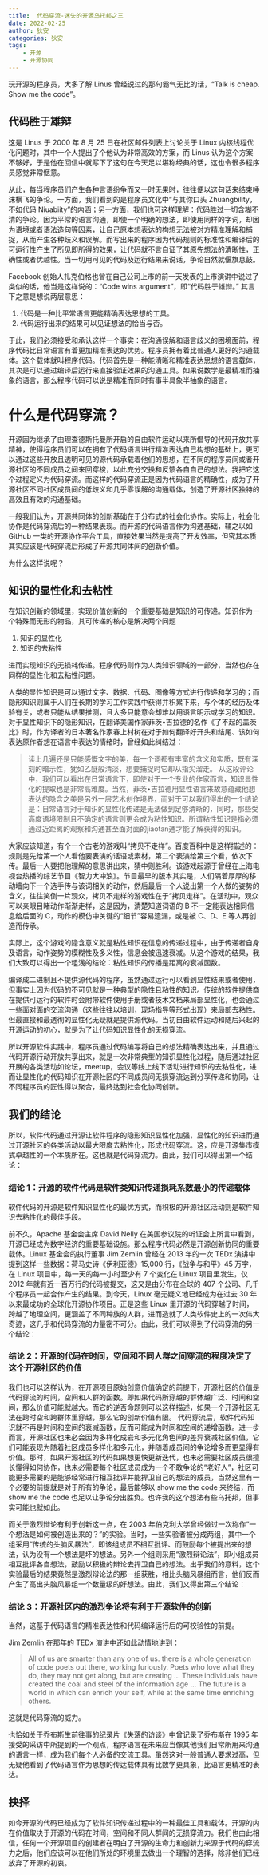 ```yaml
---
title:  代码穿流-迷失的开源乌托邦之三
date: 2022-02-25
author: 狄安
categories: 狄安
tags:
    - 开源
    - 开源协同
---
```


玩开源的程序员，大多了解 Linus 曾经说过的那句霸气无比的话，“Talk is cheap. Show me the code”。

<!-- more -->

## 代码胜于雄辩

这是 Linus 于 2000 年 8 月 25 日在社区邮件列表上讨论关于 Linux 内核线程优化问题时，其中一个人提出了个他认为非常高效的方案，而 Linus 认为这个方案不够好，于是他在回信中就写下了这句在今天足以堪称经典的话，这也令很多程序员感觉非常惬意。

从此，每当程序员们产生各种言语纷争而又一时无果时，往往便以这句话来结束唾沫横飞的争论。一方面，我们看到的是程序员文化中“与其你口头 Zhuangbility，不如代码 Niuabiity”的内涵；另一方面，我们也可这样理解：代码胜过一切含糊不清的争论。因为平常的语言沟通，即使一个明确的想法，即使用同样的字词，却因为语境或者语法造句等因素，让自己原本想表达的构想无法被对方精准理解和捕捉，从而产生各种歧义和误解。而写出来的程序因为代码规则的标准性和编译后的可运行性产生了所见即所得的效果，让代码就不言自证了其原先想法的清晰性，正确性或者优越性。当一切用可见的代码及运行结果来说话，争论自然就偃旗息鼓。

Facebook 创始人扎克伯格也曾在自己公司上市的前一天发表的上市演讲中说过了类似的话，他当是这样说的：“Code wins argument”，即“代码胜于雄辩。” 其言下之意是想说两层意思：

1. 代码是一种比平常语言更能精确表达思想的工具。
2. 代码运行出来的结果可以见证想法的恰当与否。

于此，我们必须接受和承认这样一个事实：在沟通误解和语言歧义的困境面前，程序代码比日常语言有着更加精准表达的优势。程序员拥有着比普通人更好的沟通载体。这个载体就叫程序代码。代码首先是一种能清晰和精准表达思想的语言载体，其次是可以通过编译后运行来直接验证效果的沟通工具。如果说数学是最精准而抽象的语言，那么程序代码可以说是精准而同时有事半具象半抽象的语言。

# 什么是代码穿流？

开源因为继承了由理查德斯托曼所开启的自由软件运动以来所倡导的代码开放共享精神，使得程序员们可以在拥有了代码语言进行精准表达自己构想的基础上，更可以通过这些开放且透明可见的源代码承载着他们的思想，在不同的程序员间或者开源社区的不同成员之间来回穿梭，以此充分交换和反馈各自自己的想法。我把它这个过程定义为代码穿流。而这样的代码穿流正是因为代码语言的精确性，成为了开源社区不同社区成员间的低歧义和几乎零误解的沟通载体，创造了开源社区独特的高效且有效的沟通基础。

一般我们认为，开源共同体的创新基础在于分布式的社会化协作。实际上，社会化协作是代码穿流后的一种结果表现。而开源的代码语言作为沟通基础，辅之以如 GitHub 一类的开源协作平台工具，直接效果当然是提高了开发效率，但究其本质其实应该是代码穿流后形成了开源共同体间的创新价值。

为什么这样说呢？

## 知识的显性化和去粘性

在知识创新的领域里，实现价值创新的一个重要基础是知识的可传递。知识作为一个特殊而无形的物品，其可传递的核心是解决两个问题

1. 知识的显性化
2. 知识的去粘性

进而实现知识的无损耗传递。程序代码则作为人类知识领域的一部分，当然也存在同样的显性化和去粘性问题。

人类的显性知识是可以通过文字、数据、代码、图像等方式进行传递和学习的；而隐形知识则属于人们在长期的学习工作实践中获得并积累下来，与个体的经历及体验有关，或者只能从结果推测，且大多只能意会却难以用语言明示或学习的知识。
对于显性知识下的隐形知识，在翻译美国作家菲茨•吉拉德的名作《了不起的盖茨比》时，作为译者的日本著名作家春上村树在对于如何翻译好开头和结尾、该如何表达原作者想在语言中表达的情绪时，曾经如此纠结过：

> 读上几遍还是只能感慨文字的美，每一个词都有丰富的含义和实质，既有深刻的暗示性，犹如乙醚般清淡，想要捕捉时它却从指尖溜走。 从这段评论中，我们可以看出在日常语言下，即使对于一个专业的作家而言，知识显性化的提取也是非常高难度。当然，菲茨•吉拉德用显性语言来故意蕴藏他想表达的隐含之美是另外一层艺术创作境界，而对于可以我们得出的一个结论是：日常语言对于知识的显性化传递是无法做到足够清晰的，同时，那些受高度语境限制且不确定的语言则更会成为粘性知识。所谓粘性知识是指必须通过近距离的观察和沟通甚至面对面的jiaotan通才能了解获得的知识。

 大家应该知道，有个一个古老的游戏叫“拷贝不走样”。百度百科中是这样描述的：规则是先给第一个人看他要表演的话语或素材，第二个表演给第三个看，依次下传。最后一人要把他理解的意思讲出来，猜中则胜利。该游戏起源于曾经在上海电视台热播的综艺节目《智力大冲浪》。节目最早的版本其实是，人们隔着厚厚的移动墙向下一个选手传与该词相关的动作，然后最后一个人说出第一个人做的姿势的含义，往往笑倒一片观众，拷贝不走样的游戏性在于“拷贝走样”。在活动中，观众可以亲眼目睹动作渐渐走样，这是因为，清楚知道词语的 B 不一定能表达相同信息给后面的 C，动作的模仿中关键的“细节”容易遗漏，或是被 C、D、E 等人再创造而传承。

实际上，这个游戏的隐含意义就是粘性知识在信息的传递过程中，由于传递者自身及语言，动作姿势的模糊性及多义性，信息会被迅速衰减。从这个游戏的结果，我们大致可以得出一个粗浅的结论：粘性知识的传播是距离的衰减函数。

编译成二进制且不提供源代码的程序，虽然通过运行可以看到显性结果或者使用，但事实上因为代码的不可见就是一种典型的隐性且粘性的知识。传统的软件提供商在提供可运行的软件时会附带软件使用手册或者技术文档来局部显性化，也会通过一些面对面的交流沟通（这些往往以培训，现场指导等形式出现）来局部去粘性。但最直接和最透彻的显性化无疑就是提供源代码。当初自由软件运动和随后兴起的开源运动的初心，就是为了让代码知识显性化的无损穿流。
  

所以开源软件实践中，程序员通过代码编写将自己的想法精确表达出来，并且通过代码开源行动开放共享出来，就是一次非常典型的知识显性化过程，随后通过社区开展的各类活动如论坛，meetup，会议等线上线下活动进行知识的去粘性化，进而让显性化的代码知识在开源社区的不同成员间无损穿流达到分享传递和协同，让不同程序员的匠性得以聚合，最终达到社会化协同创新。

## 我们的结论 

所以，软件代码通过开源让软件程序的隐形知识显性化加强，显性化的知识进而通过开源社区的各类活动以最大限度去粘性化，形成代码穿流。这，应是开源集市模式卓越性的一个本质所在。这也就是代码穿流力。由此，我们可以得出第一个结论：

### 结论 1：开源的软件代码是软件类知识传递损耗系数最小的传递载体

软件代码的开源是软件知识显性化的最优方式，而积极的开源社区活动则是软件知识去粘性化的最佳手段。

前不久，Apache 基金会主席 David Nelly 在美国参议院的听证会上所言中看到，开源已经成为数字经济的重要基础设施。那么程序代码必然是开源创新协同的重要载体。Linux 基金会的执行董事 Jim Zemlin 曾经在 2013 年的一次 TEDx 演讲中提到这样一些数据：荷马史诗《伊利亚德》15,000 行，《战争与和平》45 万字，在 Linux 项目中，每一天的每一小时至少有 7 个变化在 Linux 项目里发生，仅 2012 年就有近一百万行的代码被提交，这又是由分布在全球的 407 个公司、几千个程序员一起合作产生的结果。到今天，Linux 毫无疑义地已经成为在过去 30 年以来最成功的全球化开源协作项目。正是这些 Linux 里开源的代码穿越了时间，跨越了地理空间，更涵盖了不同种族的人群，进而造就了人类软件史上的一次伟大奇迹，这几乎和代码穿流的力量密不可分。由此，我们可以得到了代码穿流的另一个结论：

### 结论 2：开源的代码在时间，空间和不同人群之间穿流的程度决定了这个开源社区的价值

我们也可以这样认为，在开源项目原始创意价值确定的前提下，开源社区的价值是代码穿流的时间，空间和人群的函数。即如果代码所穿越的群体越广泛、时间和空间，那么价值可能就越大。而它的逆否命题则可以这样描述，如果一个开源社区无法在跨时空和跨群体里穿越，那么它的创新价值有限。
代码穿流后，软件代码知识就不再是时间和空间的衰减函数，反而可能成为时间和空间的递增函数。进一步而言，开源社区也未必会因为多样化成岩和多元化角色间的差异衰减社区价值，它们可能表现为随着社区成员多样化和多元化，并随着成员间的争论增多而更显得有价值。那时，如果开源社区的代码如果想更快更新迭代，也未必需要社区成员很擅长懂得如何协作，也未必需要每个社区成员成为一个不敢争论的“老好人”，社区可能更多需要的是能够经常进行相互批评并能捍卫自己的想法的成员，当然这里有一个必要的前提就是对于所有的争论，最后能够以 show me the code 来终结，而 show me the code 也足以让争论分出胜负。也许我的这个想法有些乌托邦，但事实可能也就如此。

而关于激烈辩论有利于创新这一点，在 2003 年伯克利大学曾经做过一次称作“一个想法是如何被创造出来的？”的实验。当时，一些实验者被分成两组，其中一个组采用“传统的头脑风暴法”，即该组成员不相互批评、而鼓励每个被提出来的想法，认为没有一个想法是坏的想法。另外一个组则采用“激烈辩论法”，即小组成员相互批评各自想法，鼓励以积极的辩论去捍卫自己的想法。出乎我们的意料，这个实验最后的结果竟然是激烈辩论法的那一组获胜，相比头脑风暴组而言，他们反而产生了高出头脑风暴组一个数量级的好想法。由此，我们又得出第三个结论：

### 结论 3：开源社区内的激烈争论将有利于开源软件的创新

当然，这基于代码语言的精准表达性和代码编译运行后的可校验性的前提。

Jim Zemlin 在那年的 TEDx 演讲中还如此动情地讲到：

> All of us are smarter than any one of us.  there is a whole generation of code poets out there, working furiously. Poets who love what they do, they may not get along, but are creating ... These individuals have created the coal and steel of the information age ... The future is a world in which can enrich your self, while at the same time enriching others.

这就是代码穿流的威力。

也恰如关于乔布斯生前往事的纪录片《失落的访谈》中曾记录了乔布斯在 1995 年接受的采访中所提到的一个观点，程序语言在未来应当像其他我们日常所用来沟通的语言一样，成为我们每个人必备的交流工具。虽然这对一般普通人要求过高，但无疑他看到了代码语言作为思想的传达载体具有比数学更具象，比语言更精准的表达。

## 抉择

如今开源的代码已经成为了软件知识传递过程中的一种最佳工具和载体。开源的内在价值取决于开源的代码在时间，空间和不同人群间的无损穿流力。我们也由此相信，任何一个开源项目的创建者在明白了开源的生命力和创新力来源于代码的穿流力之后，他们应该可以在他们所处的环境里去做出一个理智的选择，除非他们已经放弃了开源的初衷。
